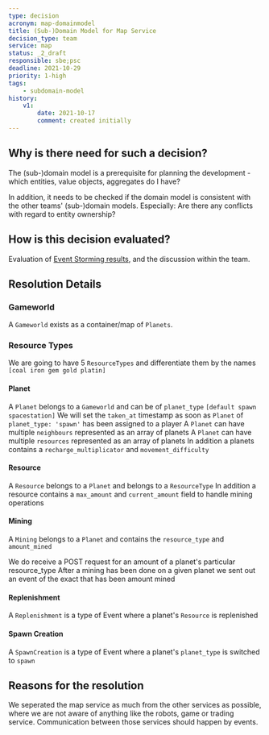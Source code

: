 ```yaml
---
type: decision
acronym: map-domainmodel
title: (Sub-)Domain Model for Map Service
decision_type: team
service: map
status: _2_draft
responsible: sbe;psc
deadline: 2021-10-29
priority: 1-high
tags: 
    - subdomain-model
history:
    v1:
        date: 2021-10-17
        comment: created initially    
---
```


## Why is there need for such a decision?

The (sub-)domain model is a prerequisite for planning the development - which entities, value objects, aggregates 
do I have? 

In addition, it needs to be checked if the domain model is consistent with the other teams' (sub-)domain models.
Especially: Are there any conflicts with regard to entity ownership?

## How is this decision evaluated?

Evaluation of [Event Storming results](https://miro.com/app/board/o9J_lsQV7ZA=/), and the discussion within the team.
 
## Resolution Details

### Gameworld

A `Gameworld` exists as a container/map of `Planets`.

### Resource Types

We are going to have 5 `ResourceTypes` and differentiate them by the names `[coal iron gem gold platin]`

#### Planet

A `Planet` belongs to a `Gameworld` and can be of `planet_type` `[default spawn spacestation]`
We will set the `taken_at` timestamp as soon as `Planet` of `planet_type: 'spawn'` has been assigned to a player
A `Planet` can have multiple `neighbours` represented as an array of planets
A `Planet` can have multiple `resources` represented as an array of planets
In addition a planets contains a `recharge_multiplicator` and `movement_difficulty`

#### Resource

A `Resource` belongs to a `Planet` and belongs to a `ResourceType`
In addition a resource contains a `max_amount` and `current_amount` field to handle mining operations

#### Mining

A `Mining` belongs to a `Planet` and contains the `resource_type` and `amount_mined`

We do receive a POST request for an amount of a planet's particular resource_type
After a mining has been done on a given planet we sent out an event of the exact that has been amount mined

#### Replenishment

A `Replenishment` is a type of Event where a planet's `Resource` is replenished

#### Spawn Creation

A `SpawnCreation` is a type of Event where a planet's `planet_type` is switched to `spawn`

## Reasons for the resolution

We seperated the map service as much from the other services as possible, where we are not aware of anything like
the robots, game or trading service.
Communication between those services should happen by events.
